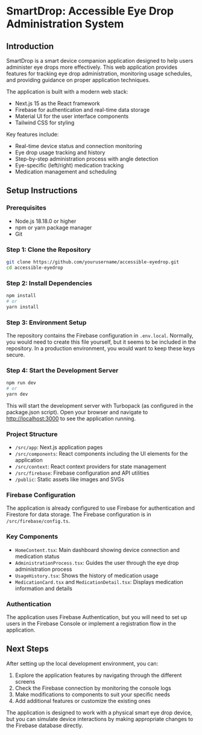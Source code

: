 # SmartDrop: Accessible Eye Drop Administration System

## Introduction

SmartDrop is a smart device companion application designed to help users administer eye drops more effectively. This web application provides features for tracking eye drop administration, monitoring usage schedules, and providing guidance on proper application techniques.

The application is built with a modern web stack:
- Next.js 15 as the React framework
- Firebase for authentication and real-time data storage
- Material UI for the user interface components
- Tailwind CSS for styling

Key features include:
- Real-time device status and connection monitoring
- Eye drop usage tracking and history
- Step-by-step administration process with angle detection
- Eye-specific (left/right) medication tracking
- Medication management and scheduling

## Setup Instructions

### Prerequisites
- Node.js 18.18.0 or higher
- npm or yarn package manager
- Git

### Step 1: Clone the Repository

```bash
git clone https://github.com/yourusername/accessible-eyedrop.git
cd accessible-eyedrop
```

### Step 2: Install Dependencies

```bash
npm install
# or
yarn install
```

### Step 3: Environment Setup

The repository contains the Firebase configuration in `.env.local`. Normally, you would need to create this file yourself, but it seems to be included in the repository. In a production environment, you would want to keep these keys secure.

### Step 4: Start the Development Server

```bash
npm run dev
# or
yarn dev
```

This will start the development server with Turbopack (as configured in the package.json script). Open your browser and navigate to [http://localhost:3000](http://localhost:3000) to see the application running.

### Project Structure

- `/src/app`: Next.js application pages
- `/src/components`: React components including the UI elements for the application
- `/src/context`: React context providers for state management
- `/src/firebase`: Firebase configuration and API utilities
- `/public`: Static assets like images and SVGs

### Firebase Configuration

The application is already configured to use Firebase for authentication and Firestore for data storage. The Firebase configuration is in `/src/firebase/config.ts`.

### Key Components

- `HomeContent.tsx`: Main dashboard showing device connection and medication status
- `AdministrationProcess.tsx`: Guides the user through the eye drop administration process
- `UsageHistory.tsx`: Shows the history of medication usage
- `MedicationCard.tsx` and `MedicationDetail.tsx`: Displays medication information and details

### Authentication

The application uses Firebase Authentication, but you will need to set up users in the Firebase Console or implement a registration flow in the application.

## Next Steps

After setting up the local development environment, you can:

1. Explore the application features by navigating through the different screens
2. Check the Firebase connection by monitoring the console logs
3. Make modifications to components to suit your specific needs
4. Add additional features or customize the existing ones

The application is designed to work with a physical smart eye drop device, but you can simulate device interactions by making appropriate changes to the Firebase database directly.
